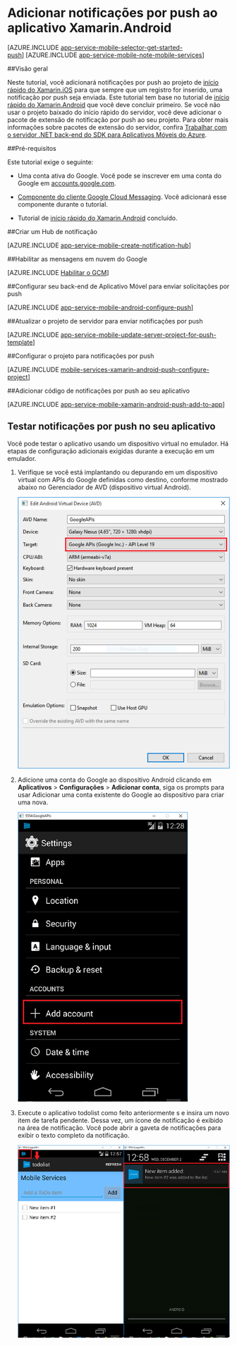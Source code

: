 <properties
	pageTitle="Adicionar notificações por push a seu aplicativo Xamarin.Android com o Serviço de Aplicativo do Azure"
	description="Saiba como usar o Serviço de Aplicativo do Azure e os Hubs de notificação do Azure para enviar notificações por push para seu aplicativo Android.Xamarin"
	services="app-service\mobile" 
	documentationCenter="xamarin" 
	authors="ggailey777"
	manager="dwrede"
	editor=""/>

<tags
	ms.service="app-service-mobile"
	ms.workload="mobile"
	ms.tgt_pltfrm="mobile-xamarin-android"
	ms.devlang="dotnet"
	ms.topic="article"
	ms.date="12/02/2015" 
	ms.author="glenga"/>

# Adicionar notificações por push ao aplicativo Xamarin.Android

[AZURE.INCLUDE [app-service-mobile-selector-get-started-push](../../includes/app-service-mobile-selector-get-started-push.md)]&nbsp;[AZURE.INCLUDE [app-service-mobile-note-mobile-services](../../includes/app-service-mobile-note-mobile-services.md)]

##Visão geral

Neste tutorial, você adicionará notificações por push ao projeto de [início rápido do Xamarin.iOS] para que sempre que um registro for inserido, uma notificação por push seja enviada. Este tutorial tem base no tutorial de [início rápido do Xamarin.Android] que você deve concluir primeiro. Se você não usar o projeto baixado do início rápido do servidor, você deve adicionar o pacote de extensão de notificação por push ao seu projeto. Para obter mais informações sobre pacotes de extensão do servidor, confira [Trabalhar com o servidor .NET back-end do SDK para Aplicativos Móveis do Azure](app-service-mobile-dotnet-backend-how-to-use-server-sdk.md).

##Pré-requisitos

Este tutorial exige o seguinte:

+ Uma conta ativa do Google. Você pode se inscrever em uma conta do Google em [accounts.google.com](http://go.microsoft.com/fwlink/p/?LinkId=268302).
   
+ [Componente do cliente Google Cloud Messaging](http://components.xamarin.com/view/GCMClient/). Você adicionará esse componente durante o tutorial.

+ Tutorial de [início rápido do Xamarin.Android] concluído.


##<a name="create-hub"></a>Criar um Hub de notificação

[AZURE.INCLUDE [app-service-mobile-create-notification-hub](../../includes/app-service-mobile-create-notification-hub.md)]

##<a id="register"></a>Habilitar as mensagens em nuvem do Google

[AZURE.INCLUDE [Habilitar o GCM](../../includes/mobile-services-enable-google-cloud-messaging.md)]

##Configurar seu back-end de Aplicativo Móvel para enviar solicitações por push

[AZURE.INCLUDE [app-service-mobile-android-configure-push](../../includes/app-service-mobile-android-configure-push.md)]

##<a id="update-server"></a>Atualizar o projeto de servidor para enviar notificações por push

[AZURE.INCLUDE [app-service-mobile-update-server-project-for-push-template](../../includes/app-service-mobile-update-server-project-for-push-template.md)]

##<a id="configure-app"></a>Configurar o projeto para notificações por push

[AZURE.INCLUDE [mobile-services-xamarin-android-push-configure-project](../../includes/mobile-services-xamarin-android-push-configure-project.md)]

##<a id="add-push"></a>Adicionar código de notificações por push ao seu aplicativo

[AZURE.INCLUDE [app-service-mobile-xamarin-android-push-add-to-app](../../includes/app-service-mobile-xamarin-android-push-add-to-app.md)]

## <a name="test"></a>Testar notificações por push no seu aplicativo

Você pode testar o aplicativo usando um dispositivo virtual no emulador. Há etapas de configuração adicionais exigidas durante a execução em um emulador.

1. Verifique se você está implantando ou depurando em um dispositivo virtual com APIs do Google definidas como destino, conforme mostrado abaixo no Gerenciador de AVD (dispositivo virtual Android). 

	![](./media/app-service-mobile-xamarin-android-get-started-push/google-apis-avd-settings.png)

2. Adicione uma conta do Google ao dispositivo Android clicando em **Aplicativos** > **Configurações** > **Adicionar conta**, siga os prompts para usar Adicionar uma conta existente do Google ao dispositivo para criar uma nova.

	![](./media/app-service-mobile-xamarin-android-get-started-push/add-google-account.png)

3. Execute o aplicativo todolist como feito anteriormente s e insira um novo item de tarefa pendente. Dessa vez, um ícone de notificação é exibido na área de notificação. Você pode abrir a gaveta de notificações para exibir o texto completo da notificação.

	![](./media/app-service-mobile-xamarin-android-get-started-push/android-notifications.png)


<!-- URLs. -->
[início rápido do Xamarin.Android]: app-service-mobile-xamarin-android-get-started.md
[início rápido do Xamarin.iOS]: app-service-mobile-xamarin-android-get-started.md

[Google Cloud Messaging Client Component]: http://components.xamarin.com/view/GCMClient/
[Xamarin.Android]: http://xamarin.com/download/
[Azure Mobile Services Component]: http://components.xamarin.com/view/azure-mobile-services/

<!---HONumber=AcomDC_1203_2015-->